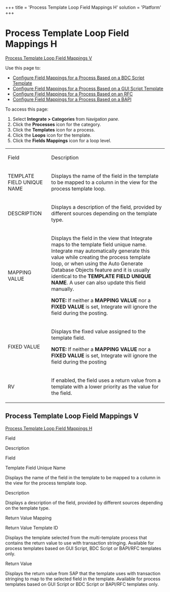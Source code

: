 +++
title = 'Process Template Loop Field Mappings H'
solution = 'Platform'
+++

# Process Template Loop Field Mappings H

[Process Template Loop Field Mappings V](#Process_Template_Loop1)

<div class="use">

Use this page to:

  - [Configure Field Mappings for a Process Based on a BDC Script
    Template](../Use_Cases/ConfigureFieldMappingsBDC_Script_Template.htm)
  - [Configure Field Mappings for a Process Based on a GUI Script
    Template](../Use_Cases/ConfigureFieldMappingsGUI_Script_Template.htm)
  - [Configure Field Mappings for a Process Based on an
    RFC](../Use_Cases/VwConfigureFldMappingsProcRFC.htm)
  - [Configure Field Mappings for a Process Based on a
    BAPI](../Use_Cases/ViewandConfigureFieldMappingsBAPI.htm)

</div>

To access this page:

1.  Select <span style="font-weight: bold;">Integrate \>
    </span><span style="font-family: Arial, sans-serif;">**Categories** from *Navigation
    pane*.</span>
2.  Click the **Processes** icon for the category.
3.  Click the **Templates** icon for a process.
4.  Click the **Loops** icon for the template.
5.  Click the **Fields Mappings** icon for a loop level.

<table>
<tbody>
<tr class="odd">
<td><p>Field</p></td>
<td><p>Description</p></td>
</tr>
<tr class="even">
<td><p>TEMPLATE FIELD UNIQUE NAME</p></td>
<td><p>Displays the name of the field in the template to be mapped to a column in the view for the process template loop.</p></td>
</tr>
<tr class="odd">
<td><p>DESCRIPTION</p></td>
<td><p>Displays a description of the field, provided by different sources depending on the template type.</p></td>
</tr>
<tr class="even">
<td><p>MAPPING VALUE</p></td>
<td><p>Displays the field in the view that Integrate maps to the template field unique name. Integrate may automatically generate this value while creating the process template loop, or when using the Auto Generate Database Objects feature and it is usually identical to the <strong>TEMPLATE FIELD UNIQUE NAME</strong>. A user can also update this field manually.</p>
<p><strong>NOTE:</strong> If neither a <strong>MAPPING VALUE</strong> nor a <strong>FIXED VALUE</strong> is set, Integrate will ignore the field during the posting.</p></td>
</tr>
<tr class="odd">
<td><p>FIXED VALUE</p></td>
<td><p>Displays the fixed value assigned to the template field.</p>
<p><strong>NOTE:</strong> If neither a <strong>MAPPING VALUE</strong> nor a <strong>FIXED VALUE</strong> is set, Integrate will ignore the field during the posting</p></td>
</tr>
<tr class="even">
<td><p>RV</p></td>
<td><p>If enabled, the field uses a return value from a template with a lower priority as the value for the field.</p></td>
</tr>
</tbody>
</table>

## <span id="Process_Template_Loop1"></span>Process Template Loop Field Mappings V

[Process Template Loop Field Mappings
H](Process_Template_Loop_Field_Mappings_H.htm)

Field

Description

Field

Template Field Unique Name

Displays the name of the field in the template to be mapped to a column
in the view for the process template loop.

Description

Displays a description of the field, provided by different sources
depending on the template type.

Return Value Mapping

Return Value Template ID

Displays the template selected from the multi-template process that
contains the return value to use with transaction stringing. Available
for process templates based on GUI Script, BDC Script or BAPI/RFC
templates only.

Return Value

Displays the return value from SAP that the template uses with
transaction stringing to map to the selected field in the template.
Available for process templates based on GUI Script or BDC Script or
BAPI/RFC templates only.
